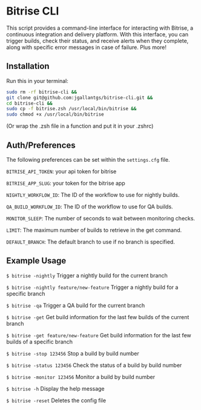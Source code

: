 # Bitrise CLI

This script provides a command-line interface for interacting with Bitrise, a continuous integration and delivery platform. With this interface, you can trigger builds, check their status, and receive alerts when they complete, along with specific error messages in case of failure. Plus more!

## Installation

Run this in your terminal:
```sh
sudo rm -rf bitrise-cli &&
git clone git@github.com:jgallantgs/bitrise-cli.git &&
cd bitrise-cli &&
sudo cp -f bitrise.zsh /usr/local/bin/bitrise &&
sudo chmod +x /usr/local/bin/bitrise
```
(Or wrap the .zsh file in a function and put it in your .zshrc)

## Auth/Preferences
The following preferences can be set within the `settings.cfg` file.

`BITRISE_API_TOKEN`: your api token for bitrise

`BITRISE_APP_SLUG`: your token for the bitrise app

`NIGHTLY_WORKFLOW_ID`: The ID of the workflow to use for nightly builds.

`QA_BUILD_WORKFLOW_ID`: The ID of the workflow to use for QA builds.

`MONITOR_SLEEP`: The number of seconds to wait between monitoring checks.

`LIMIT`: The maximum number of builds to retrieve in the get command.

`DEFAULT_BRANCH`: The default branch to use if no branch is specified.

## Example Usage

`$ bitrise -nightly`  Trigger a nightly build for the current branch

`$ bitrise -nightly feature/new-feature`  Trigger a nightly build for a specific branch

`$ bitrise -qa`  Trigger a QA build for the current branch

`$ bitrise -get`  Get build information for the last few builds of the current branch

`$ bitrise -get feature/new-feature`  Get build information for the last few builds of a specific branch

`$ bitrise -stop 123456`  Stop a build by build number

`$ bitrise -status 123456`  Check the status of a build by build number

`$ bitrise -monitor 123456`  Monitor a build by build number

`$ bitrise -h`  Display the help message

`$ bitrise -reset`  Deletes the config file
